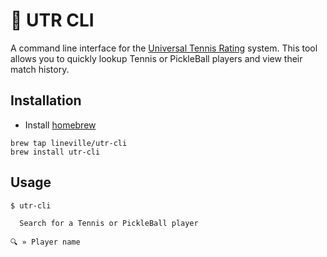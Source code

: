 # 🎾 UTR CLI

A command line interface for the [Universal Tennis Rating](https://www.myutr.com/) system. This tool allows you to quickly lookup Tennis or PickleBall players and view their match history.

## Installation

- Install [homebrew](https://brew.sh/)

```console
brew tap lineville/utr-cli
brew install utr-cli
```

## Usage

```console
$ utr-cli

  Search for a Tennis or PickleBall player

🔍 » Player name
```
